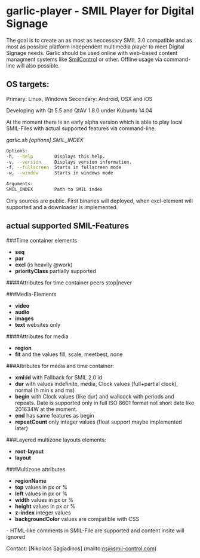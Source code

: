 # garlic-player - SMIL Player for Digital Signage

The goal is to create an as most as neccessary SMIL 3.0 compatible and as most as possible platform independent multimedia player to meet Digital Signage needs.
Garlic should be used online with web-based content managment systems like [SmilControl](http://smil-control.com) or other.
Offline usage via command-line will also possible.

## OS targets:

Primary: Linux, Windows
Secondary: Android, OSX and iOS

Developing with Qt 5.5 and QtAV 1.8.0 under Kubuntu 14.04

At the moment there is an early alpha version which is able to play local SMIL-Files with actual supported features via command-line.

*garlic.sh [options] SMIL_INDEX*
```sh
Options:
-h, --help        Displays this help.
-v, --version     Displays version information.
-f, --fullscreen  Starts in fullscreen mode
-w, --window      Starts in windows mode

Arguments:
SMIL_INDEX        Path to SMIL index
```
Only sources are public. First binaries will deployed, when excl-element will supported and a downloader is implemented.

## actual supported SMIL-Features

###Time container elements
- **seq**
- **par**
- **excl** (is heavily @work)
- **priorityClass** partially supported

####Attributes for time container
peers stop|never

###Media-Elements
- **video**
- **audio**
- **images**
- **text** websites only

####Attributes for media
- **region**
- **fit** and the values fill, scale, meetbest, none

###Attributes for media and time container:
- **xml:id** with Fallback for SMIL 2.0 id
- **dur** with values indefinite, media, Clock values (full+partial clock),  normal (h min s and ms)
- **begin** with Clock values (like dur) and wallcock with periods and repeats. Date is supported only in full ISO 8601 format not short date like 201634W at the moment.
- **end** has same features as begin
- **repeatCount** only integer values (float support maybe implemented later)

###Layered multizone layouts elements:
- **root-layout**
- **layout**

###Multizone attributes
- **regionName**
- **top** values in px or %
- **left** values in px or %
- **width** values in px or %
- **height** values in px or %
- **z-index** integer values
- **backgroundColor** values are compatible with CSS

<!-- --> - HTML-like comments in SMIL-File are supported and content insite will ignored

Contact: [Nikolaos Sagiadinos] (mailto:ns@smil-control.com)
